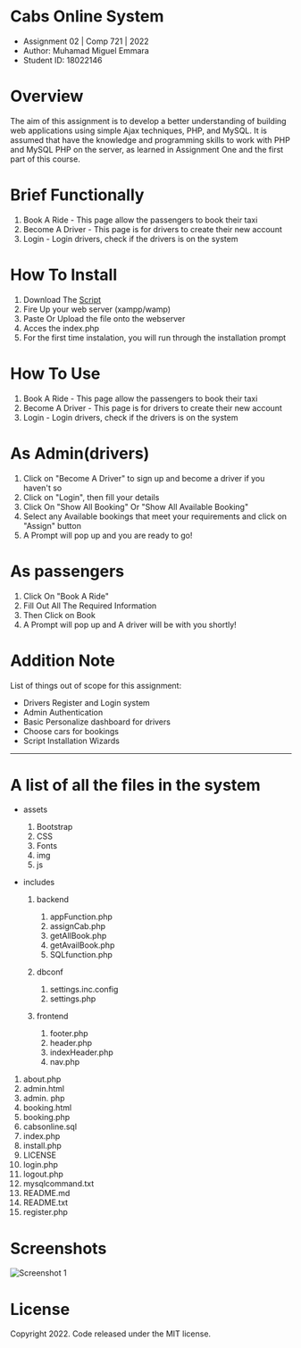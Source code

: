 # Cabs Online System
- Assignment 02 | Comp 721 | 2022
- Author: Muhamad Miguel Emmara 
- Student ID: 18022146

# Overview
The aim of this assignment is to develop a better understanding of building web
applications using simple Ajax techniques, PHP, and MySQL. It is assumed that have
the knowledge and programming skills to work with PHP and MySQL PHP on the
server, as learned in Assignment One and the first part of this course.

# Brief Functionally 

1. Book A Ride - This page allow the passengers to book their taxi
2. Become A Driver - This page is for drivers to create their new account
3. Login - Login drivers, check if the drivers is on the system

# How To Install
1. Download The [Script](https://github.com/MiguelEmmara-ai/Assignment02-Comp721/files/8572133/Assignment02.-.Comp721.zip)
2. Fire Up your web server (xampp/wamp)
3. Paste Or Upload the file onto the webserver
4. Acces the index.php
5. For the first time instalation, you will run through the installation prompt

# How To Use
1. Book A Ride      - This page allow the passengers to book their taxi
2. Become A Driver  - This page is for drivers to create their new account
3. Login            - Login drivers, check if the drivers is on the system

# As Admin(drivers)
1. Click on "Become A Driver" to sign up and become a driver if you haven't so
2. Click on "Login", then fill your details
3. Click On "Show All Booking" Or "Show All Available Booking"
4. Select any Available bookings that meet your requirements and click on "Assign" button
5. A Prompt will pop up and you are ready to go!

# As passengers
1. Click On "Book A Ride"
2. Fill Out All The Required Information
3. Then Click on Book
4. A Prompt will pop up and A driver will be with you shortly!

# Addition Note

List of things out of scope for this assignment:
- Drivers Register and Login system
- Admin Authentication
- Basic Personalize dashboard for drivers
- Choose cars for bookings
- Script Installation Wizards


------------------------------------------------------------------------------------------------

# A list of all the files in the system

- assets
    1. Bootstrap
    2. CSS
    3. Fonts
    4. img
    5. js

- includes
    1. backend
        1. appFunction.php
        2. assignCab.php
        3. getAllBook.php
        4. getAvailBook.php
        5. SQLfunction.php

    2. dbconf
        1. settings.inc.config
        2. settings.php
       
    3. frontend
        1. footer.php
        2. header.php
        3. indexHeader.php
        4. nav.php

1. about.php
2. admin.html
3. admin. php
4. booking.html
5. booking.php
6. cabsonline.sql
7. index.php
8. install.php
9. LICENSE
10. login.php
11. logout.php
12. mysqlcommand.txt
13. README.md
14. README.txt
15. register.php

# Screenshots
![Screenshot 1](https://github.com/MiguelEmmara-ai/Assignment02-Comp721/blob/release/v1.0/screenshots/screencapture-localhost-assignment02-release-v1.png)

# License
Copyright 2022. Code released under the MIT license.

